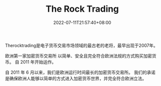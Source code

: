 ﻿---
weight: 
title: "The Rock Trading"
description: "Therocktrading是电子货币交易市场领域的最古老的老将，最早出现于2007年。"
date: 2022-07-11T21:57:40+08:00
lastmod: 2022-07-11T16:45:40+08:00
draft: false
authors: ["浮尘"]
featuredImage: "1657529588447.jpg"
link: "https://therocktrading.com"
tags: ["交易所","The Rock Trading"]
categories: ["navigation"]
navigation: ["交易所"]
lightgallery: true
toc: true
pinned: false
recommend: false
recommend1: false
---
Therocktrading是电子货币交易市场领域的最古老的老将，最早出现于2007年。

欧洲第一家加密货币交易所
以简单、安全且完全符合欧洲法规的方式购买加密货币。
自 2011 年开始运作。

自 2011 年 6 月以来，我们是欧洲运行时间最长的加密货币交易所。
我们的承诺是确保欧洲人能够以简单的方式进入加密货币世界，并完全符合欧洲立法。

